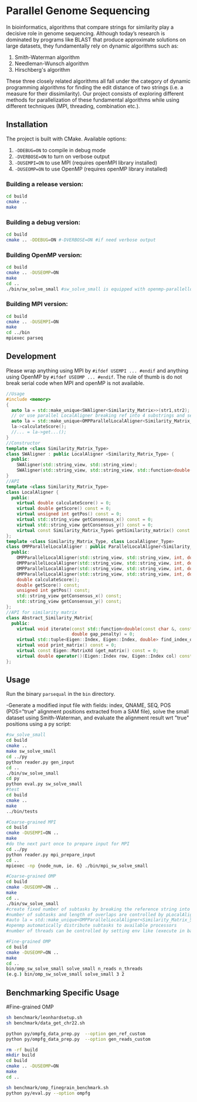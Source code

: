 # Parallel Genome Sequencing
In bioinformatics, algorithms that compare strings for similarity play a decisive role in genome sequencing. Although today’s research is dominated by programs like BLAST that produce approximate solutions on large datasets, they fundamentally rely on dynamic algorithms such as:

1. Smith-Waterman algorithm
2. Needleman-Wunsch algorithm
3. Hirschberg's algorithm

These three closely related algorithms all fall under the category of dynamic programming algorithms for finding the edit distance of two strings (i.e. a measure for their dissimilarity). Our project consists of exploring different methods for parallelization of these fundamental algorithms while using different techniques (MPI, threading, combination etc.).


## Installation

The project is built with CMake. Available options:
1. `-DDEBUG=ON` to compile in debug mode
2. `-DVERBOSE=ON` to turn on verbose output
3. `-DUSEMPI=ON` to use MPI (requires openMPI library installed)
4. `-DUSEOMP=ON` to use OpenMP (requires openMP library installed)

### Building a release version:

```bash
cd build
cmake ..
make
```

### Building a debug version:

```bash
cd build
cmake .. -DDEBUG=ON #-DVERBOSE=ON #if need verbose output
```

### Building OpenMP version:

```bash
cd build
cmake .. -DUSEOMP=ON
make
cd ..
./bin/sw_solve_small #sw_solve_small is equipped with openmp-parallellocalaligner
```

### Building MPI version:

```bash
cd build
cmake .. -DUSEMPI=ON
make
cd ../bin
mpiexec parseq
```

## Development
Please wrap anything using MPI by `#ifdef USEMPI ... #endif` and anything using OpenMP by `#ifdef USEOMP ... #endif`.
The rule of thumb is do not break serial code when MPI and openMP is not available.
```C++
//Usage
#include <memory>
{
  auto la = std::make_unique<SWAligner<Similarity_Matrix>>(str1,str2); //or SWAligner<Similarity_Matrix_Skewed>
  // or use parallel LocalAligner breaking ref into 4 substrings and setting overlaplength = samplelength * 2.0
  auto la = std::make_unique<OMPParallelLocalAligner<Similarity_Matrix_Skewed, SWAligner<Similarity_Matrix_Skewed>>>(row[2],fa_string,4,2.0);
  la->calculateScore();
  //... = la->get...();
}
//Constructor
template <class Similarity_Matrix_Type>
class SWAligner : public LocalAligner <Similarity_Matrix_Type> {
  public:
    SWAligner(std::string_view, std::string_view);
    SWAligner(std::string_view, std::string_view, std::function<double(const char &, const char &)> &&);
}
//API
template <class Similarity_Matrix_Type>
class LocalAligner {
  public:
    virtual double calculateScore() = 0;
    virtual double getScore() const = 0;
    virtual unsigned int getPos() const = 0;
    virtual std::string_view getConsensus_x() const = 0;
    virtual std::string_view getConsensus_y() const = 0;
    virtual const Similarity_Matrix_Type& getSimilarity_matrix() const =0;
};
template <class Similarity_Matrix_Type, class LocalAligner_Type>
class OMPParallelLocalAligner : public ParallelLocalAligner<Similarity_Matrix_Type, LocalAligner_Type> {
  public:
    OMPParallelLocalAligner(std::string_view, std::string_view, int, double);
    OMPParallelLocalAligner(std::string_view, std::string_view, int, double, double);
    OMPParallelLocalAligner(std::string_view, std::string_view, int, double, std::function<double(const char &, const char &)> &&);
    OMPParallelLocalAligner(std::string_view, std::string_view, int, double, std::function<double(const char &, const char &)> &&, double);
    double calculateScore();
    double getScore() const;
    unsigned int getPos() const;
    std::string_view getConsensus_x() const;
    std::string_view getConsensus_y() const;
};
//API for similarity matrix
class Abstract_Similarity_Matrix{
  public:
    virtual void iterate(const std::function<double(const char &, const char &)> &scoring_function,
                         double gap_penalty) = 0;
    virtual std::tuple<Eigen::Index, Eigen::Index, double> find_index_of_maximum() const = 0;
    virtual void print_matrix() const = 0;
    virtual const Eigen::MatrixXd &get_matrix() const = 0;
    virtual double operator()(Eigen::Index row, Eigen::Index col) const = 0;
};
```

## Usage

Run the binary `parsequal` in the `bin` directory.

-Generate a modified input file with fields: index, QNAME, SEQ, POS (POS="true" alignment positions extracted from a SAM file), solve the small dataset using Smith-Waterman, and evaluate the alignment result wrt "true" positions using a py script:

```bash
#sw_solve_small
cd build
cmake ..
make sw_solve_small
cd ../py
python reader.py gen_input
cd ..
./bin/sw_solve_small
cd py
python eval.py sw_solve_small
#test
cd build
cmake ..
make
../bin/tests

#Coarse-grained MPI
cd build
cmake -DUSEMPI=ON ..
make
#do the next part once to prepare input for MPI
cd ../py
python reader.py mpi_prepare_input
cd ..
mpiexec -np {node_num, ie. 6} ./bin/mpi_sw_solve_small

#Coarse-grained OMP
cd build
cmake -DUSEOMP=ON ..
make
cd ..
./bin/sw_solve_small 
#create fixed number of subtasks by breaking the reference string into several pieces,
#number of subtasks and length of overlaps are controlled by pLocalAligner constructor:
#auto la = std::make_unique<OMPParallelLocalAligner<Similarity_Matrix_Skewed, SWAligner<Similarity_Matrix_Skewed>>>(row[2],fa_string,4,2.0);
#openmp automatically distribute subtasks to available processors
#number of threads can be controlled by setting env like (execute in bash): `export OMP_NUM_THREADS=16`

#Fine-grained OMP
cd build
cmake -DUSEOMP=ON ..
make
cd ..
bin/omp_sw_solve_small solve_small n_reads n_threads
(e.g.) bin/omp_sw_solve_small solve_small 3 2
```

## Benchmarking Specific Usage
#Fine-grained OMP
```bash
sh benchmark/leonhardsetup.sh
sh benchmark/data_get_chr22.sh

python py/ompfg_data_prep.py  --option gen_ref_custom
python py/ompfg_data_prep.py  --option gen_reads_custom

rm -rf build
mkdir build
cd build
cmake .. -DUSEOMP=ON
make
cd ..

sh benchmark/omp_finegrain_benchmark.sh
python py/eval.py --option ompfg
```

